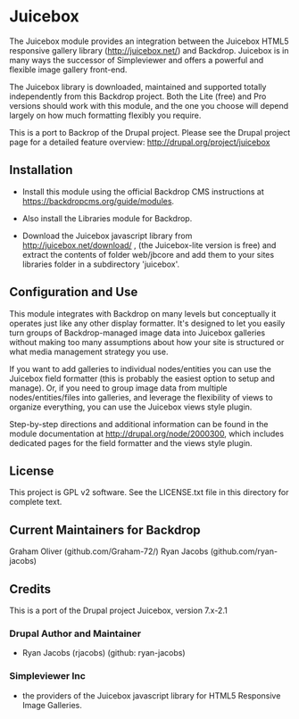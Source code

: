 # Juicebox

The Juicebox module provides an integration between the Juicebox HTML5
responsive gallery library (http://juicebox.net/) and Backdrop. 
Juicebox is in many ways the successor of Simpleviewer and offers 
a powerful and flexible image gallery front-end.

The Juicebox library is downloaded, maintained and supported totally
independently from this Backdrop project. Both the Lite (free) and Pro 
versions should work with this module, and the one you choose will 
depend largely on how much formatting flexibly you require.

This is a port to Backrop of the Drupal project. Please see the Drupal 
project page for a detailed feature overview:
http://drupal.org/project/juicebox

## Installation

- Install this module using the official Backdrop CMS instructions at
  https://backdropcms.org/guide/modules.
   
- Also install the Libraries module for Backdrop.

- Download the Juicebox javascript library from 
  http://juicebox.net/download/ , (the Juicebox-lite version is free) 
  and extract the contents of folder web/jbcore and add them
  to your sites libraries folder in a subdirectory 'juicebox'.

## Configuration and Use

This module integrates with Backdrop on many levels but conceptually 
it operates just like any other display formatter. It's designed to let 
you easily turn groups of Backdrop-managed image data into Juicebox 
galleries without making too many assumptions about how your site is 
structured or what media management strategy you use.

If you want to add galleries to individual nodes/entities you can use 
the Juicebox field formatter (this is probably the easiest option to 
setup and manage). Or, if you need to group image data from multiple 
nodes/entities/files into galleries, and leverage the flexibility of 
views to organize everything, you can use the Juicebox views style plugin.

Step-by-step directions and additional information can be found in the 
module documentation at http://drupal.org/node/2000300, which includes 
dedicated pages for the field formatter and the views style plugin.


## License

This project is GPL v2 software. See the LICENSE.txt file 
in this directory for complete text.

## Current Maintainers for Backdrop

Graham Oliver (github.com/Graham-72/)
Ryan Jacobs (github.com/ryan-jacobs)


## Credits

This is a port of the Drupal project Juicebox, version 7.x-2.1

### Drupal Author and Maintainer

 + Ryan Jacobs (rjacobs) (github: ryan-jacobs)
 
### Simpleviewer Inc

 + the providers of the Juicebox javascript library
   for HTML5 Responsive Image Galleries.
